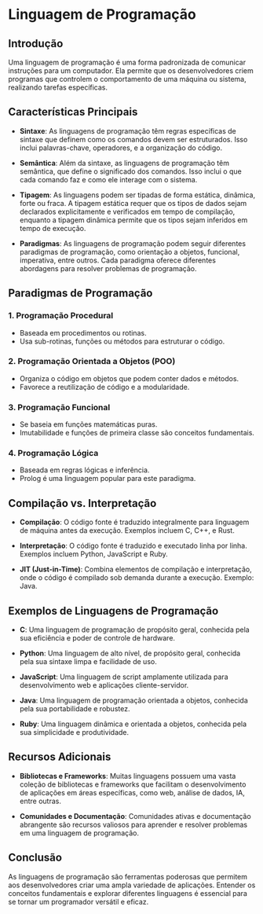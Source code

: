 # Linguagem de Programação

## Introdução

Uma linguagem de programação é uma forma padronizada de comunicar instruções para um computador. Ela permite que os desenvolvedores criem programas que controlem o comportamento de uma máquina ou sistema, realizando tarefas específicas.

## Características Principais

- **Sintaxe**: As linguagens de programação têm regras específicas de sintaxe que definem como os comandos devem ser estruturados. Isso inclui palavras-chave, operadores, e a organização do código.

- **Semântica**: Além da sintaxe, as linguagens de programação têm semântica, que define o significado dos comandos. Isso inclui o que cada comando faz e como ele interage com o sistema.

- **Tipagem**: As linguagens podem ser tipadas de forma estática, dinâmica, forte ou fraca. A tipagem estática requer que os tipos de dados sejam declarados explicitamente e verificados em tempo de compilação, enquanto a tipagem dinâmica permite que os tipos sejam inferidos em tempo de execução.

- **Paradigmas**: As linguagens de programação podem seguir diferentes paradigmas de programação, como orientação a objetos, funcional, imperativa, entre outros. Cada paradigma oferece diferentes abordagens para resolver problemas de programação.

## Paradigmas de Programação

### 1. Programação Procedural
   - Baseada em procedimentos ou rotinas.
   - Usa sub-rotinas, funções ou métodos para estruturar o código.

### 2. Programação Orientada a Objetos (POO)
   - Organiza o código em objetos que podem conter dados e métodos.
   - Favorece a reutilização de código e a modularidade.

### 3. Programação Funcional
   - Se baseia em funções matemáticas puras.
   - Imutabilidade e funções de primeira classe são conceitos fundamentais.

### 4. Programação Lógica
   - Baseada em regras lógicas e inferência.
   - Prolog é uma linguagem popular para este paradigma.

## Compilação vs. Interpretação

- **Compilação**: O código fonte é traduzido integralmente para linguagem de máquina antes da execução. Exemplos incluem C, C++, e Rust.

- **Interpretação**: O código fonte é traduzido e executado linha por linha. Exemplos incluem Python, JavaScript e Ruby.

- **JIT (Just-in-Time)**: Combina elementos de compilação e interpretação, onde o código é compilado sob demanda durante a execução. Exemplo: Java.

## Exemplos de Linguagens de Programação

- **C**: Uma linguagem de programação de propósito geral, conhecida pela sua eficiência e poder de controle de hardware.

- **Python**: Uma linguagem de alto nível, de propósito geral, conhecida pela sua sintaxe limpa e facilidade de uso.

- **JavaScript**: Uma linguagem de script amplamente utilizada para desenvolvimento web e aplicações cliente-servidor.

- **Java**: Uma linguagem de programação orientada a objetos, conhecida pela sua portabilidade e robustez.

- **Ruby**: Uma linguagem dinâmica e orientada a objetos, conhecida pela sua simplicidade e produtividade.

## Recursos Adicionais

- **Bibliotecas e Frameworks**: Muitas linguagens possuem uma vasta coleção de bibliotecas e frameworks que facilitam o desenvolvimento de aplicações em áreas específicas, como web, análise de dados, IA, entre outras.

- **Comunidades e Documentação**: Comunidades ativas e documentação abrangente são recursos valiosos para aprender e resolver problemas em uma linguagem de programação.

## Conclusão

As linguagens de programação são ferramentas poderosas que permitem aos desenvolvedores criar uma ampla variedade de aplicações. Entender os conceitos fundamentais e explorar diferentes linguagens é essencial para se tornar um programador versátil e eficaz.